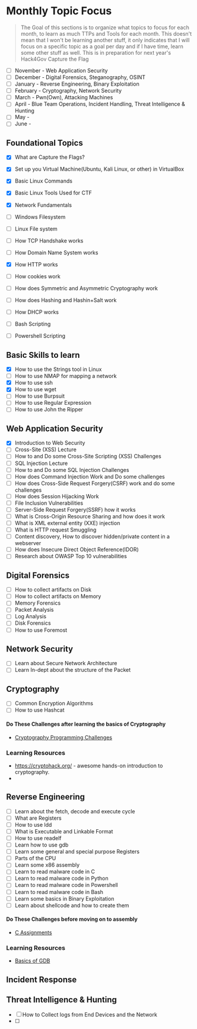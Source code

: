 # Monthly Topic Focus
> The Goal of this sections is to organize what topics to focus for each month, to learn as much TTPs and Tools for each month. This doesn't mean that I won't be learning another stuff, it only indicates that I will focus on a specific topic as a goal per day and if I have time, learn some other stuff as well. This is in preparation for next year's Hack4Gov Capture the Flag

- [ ] November - Web Application Security
- [ ] December - Digital Forensics, Steganography, OSINT
- [ ] January - Reverse Engineering, Binary Exploitation
- [ ] February - Cryptography, Network Security
- [ ] March - Pwn(Own), Attacking Machines
- [ ] April - Blue Team Operations, Incident Handling, Threat Intelligence & Hunting
- [ ] May - 
- [ ] June - 
## Foundational Topics
- [x] What are Capture the Flags?
- [x] Set up you Virtual Machine(Ubuntu, Kali Linux, or other) in VirtualBox
- [x] Basic Linux Commands
- [x] Basic Linux Tools Used for CTF
- [x] Network Fundamentals
- [ ] Windows Filesystem
- [ ] Linux File system
- [ ] How TCP Handshake works
- [ ] How Domain Name System works
- [x] How HTTP works
- [ ] How cookies work
- [ ] How does Symmetric and Asymmetric Cryptography work
- [ ] How does Hashing and Hashin+Salt work
- [ ] How DHCP works
- [ ] Bash Scripting
- [ ] Powershell Scripting


## Basic Skills to learn
- [x] How to use the Strings tool in Linux
- [ ] How to use NMAP for mapping a network
- [x] How to use ssh
- [x] How to use wget
- [ ] How to use Burpsuit
- [ ] How to use Regular Expression
- [ ] How to use John the Ripper

## Web Application Security
- [x] Introduction to Web Security
- [ ] Cross-Site (XSS) Lecture
- [ ] How to and Do some Cross-Site Scripting (XSS) Challenges
- [ ] SQL Injection Lecture
- [ ] How to and Do some SQL Injection Challenges
- [ ] How does Command Injection Work and Do some challenges
- [ ] How does Cross-Side Request Forgery(CSRF) work and do some challenges
- [ ] How does Session Hijacking Work
- [ ] File Inclusion Vulnerabilities
- [ ] Server-Side Request Forgery(SSRF) how it works
- [ ] What is Cross-Origin Resource Sharing and how does it work
- [ ] What is XML external entity (XXE) injection
- [ ] What is HTTP request Smuggling
- [ ] Content discovery, How to discover hidden/private content in a webserver
- [ ] How does Insecure Direct Object Reference(IDOR)
- [ ] Research about OWASP Top 10 vulnerabilities

## Digital Forensics
- [ ] How to collect artifacts on Disk
- [ ] How to collect artifacts on Memory
- [ ] Memory Forensics
- [ ] Packet Analysis
- [ ] Log Analysis
- [ ] Disk Forensics
- [ ] How to use Foremost

## Network Security
- [ ] Learn about Secure Network Architecture
- [ ] Learn In-dept about the structure of the Packet

## Cryptography
- [ ] Common Encryption Algorithms 
- [ ] How to use Hashcat
#### Do These Challenges after learning the basics of Cryptography
- [Cryptography Programming Challenges](https://cryptopals.com/)
### Learning Resources
- https://cryptohack.org/ - awesome hands-on introduction to cryptography.
- 

## Reverse Engineering
- [ ] Learn about the fetch, decode and execute cycle
- [ ] What are Registers
- [ ] How to use ldd
- [ ] What is Executable and Linkable Format
- [ ] How to use readelf
- [ ] Learn how to use gdb
- [ ] Learn some general and special purpose Registers
- [ ] Parts of the CPU
- [ ] Learn some x86 assembly
- [ ] Learn to read malware code in C
- [ ] Learn to read malware code in Python
- [ ] Learn to read malware code in Powershell
- [ ] Learn to read malware code in Bash
- [ ] Learn some basics in Binary Exploitation
- [ ] Learn about shellcode and how to create them
#### Do These Challenges before moving on to assembly
- [C Assignments](https://github.com/h0mbre/Learning-C/tree/master/Assignment-22)

### Learning Resources
- [Basics of GDB](https://github.com/hoppersroppers/nightmare/blob/master/modules/02-intro_tooling/gdb-gef/readme.md)

## Incident Response

## Threat Intelligence & Hunting
- [ ] How to Collect logs from End Devices and the Network
- [ ] 




	



